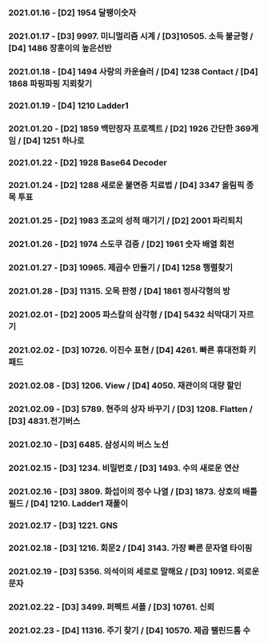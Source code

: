 ### 2021.01.16 - [D2] 1954 달팽이숫자

### 2021.01.17 - [D3] 9997. 미니멀리즘 시계 / [D3]10505. 소득 불균형 / [D4] 1486 장훈이의 높은선반

### 2021.01.18 - [D4] 1494 사랑의 카운슬러 / [D4] 1238 Contact / [D4] 1868 파핑파핑 지뢰찾기

### 2021.01.19 - [D4] 1210 Ladder1

### 2021.01.20 - [D2] 1859 백만장자 프로젝트 / [D2] 1926 간단한 369게임 / [D4] 1251 하나로

### 2021.01.22 - [D2] 1928 Base64 Decoder

### 2021.01.24 - [D2] 1288 새로운 불면증 치료법 / [D4] 3347 올림픽 종목 투표

### 2021.01.25 - [D2] 1983 조교의 성적 매기기 / [D2] 2001 파리퇴치

### 2021.01.26 - [D2] 1974 스도쿠 검증 / [D2] 1961 숫자 배열 회전

### 2021.01.27 - [D3] 10965. 제곱수 만들기 / [D4] 1258 행렬찾기

### 2021.01.28 - [D3] 11315. 오목 판정 / [D4] 1861 정사각형의 방

### 2021.02.01 - [D2] 2005 파스칼의 삼각형 / [D4] 5432 쇠막대기 자르기

### 2021.02.02 - [D3] 10726. 이진수 표현 / [D4] 4261. 빠른 휴대전화 키패드

### 2021.02.08 - [D3] 1206. View / [D4] 4050. 재관이의 대량 할인

### 2021.02.09 - [D3] 5789. 현주의 상자 바꾸기 / [D3] 1208. Flatten / [D3] 4831.전기버스

### 2021.02.10 - [D3] 6485. 삼성시의 버스 노선

### 2021.02.15 - [D3] 1234. 비밀번호 / [D3] 1493. 수의 새로운 연산

### 2021.02.16 - [D3] 3809. 화섭이의 정수 나열 / [D3] 1873. 상호의 배틀필드 / [D4] 1210. Ladder1 재풀이

### 2021.02.17 - [D3] 1221. GNS

### 2021.02.18 - [D3] 1216. 회문2 / [D4] 3143. 가장 빠른 문자열 타이핑

### 2021.02.19 - [D3] 5356. 의석이의 세로로 말해요 / [D3] 10912. 외로운 문자

### 2021.02.22 - [D3] 3499. 퍼펙트 셔플 / [D3] 10761. 신뢰

### 2021.02.23 - [D4] 11316. 주기 찾기 / [D4] 10570. 제곱 팰린드롬 수